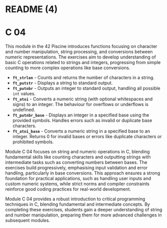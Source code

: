 # README (4)

# C 04

This module in the 42 Piscine introduces functions focusing on character and number manipulation, string processing, and conversions between numeric representations. The exercises aim to develop understanding of basic C operations related to strings and integers, progressing from simple counting to more complex operations like base conversions.

- **`ft_strlen`** - Counts and returns the number of characters in a string.
- **`ft_putstr`** - Displays a string to standard output.
- **`ft_putnbr`** - Outputs an integer to standard output, handling all possible `int` values.
- **`ft_atoi`** - Converts a numeric string (with optional whitespaces and signs) to an integer. The behaviour for overflows or underflows is undefined.
- **`ft_putnbr_base`** - Displays an integer in a specified base using the provided symbols. Handles errors such as invalid or duplicate base characters.
- **`ft_atoi_base`** - Converts a numeric string in a specified base to an integer. Returns 0 for invalid bases or errors like duplicate characters or prohibited symbols.

Module C 04 focuses on string and numeric operations in C, blending fundamental skills like counting characters and outputting strings with intermediate tasks such as converting numbers between bases. The exercises build progressively, emphasising input validation and error handling, particularly in base conversions. This approach ensures a strong foundation for practical applications, such as handling user inputs and custom numeric systems, while strict norms and compiler constraints reinforce good coding practices for real-world development.

Module C 04 provides a robust introduction to critical programming techniques in C, blending fundamental and intermediate concepts. By completing these exercises, students gain a deeper understanding of string and number manipulation, preparing them for more advanced challenges in subsequent modules.